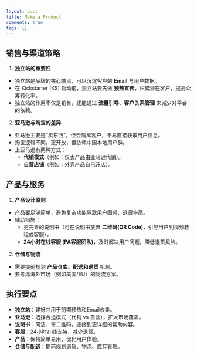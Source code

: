 ```yaml
---
layout: post
title: Make a Product
comments: true
tags: []
---
```




## 销售与渠道策略
<p></p>

1. **独立站的重要性**

* 独立站是品牌的核心端点，可以沉淀客户的 **Email** 与用户数据。
* 在 Kickstarter (KS) 启动前，独立站要先做 **预热宣传**，积累潜在客户，提高众筹转化率。
* 独立站的作用不仅是销售，还能通过 **流量引导**、**客户关系管理** 来减少对平台的依赖。

2. **亚马逊与淘宝的差异**

* 亚马逊主要是“卖东西”，但会隔离客户，不易直接获取用户信息。
* 淘宝逻辑不同，更开放，但依赖中国本地用户群。
* 上亚马逊有两种方式：
  * **代销模式**（例如：仪表产品由亚马逊代销）。
  * **自营店铺**（例如：外壳产品自己开店）。

## 产品与服务
<p></p>

1. **产品设计原则**

* 产品要足够简单，避免复杂功能导致用户困惑、退货率高。
* 辅助措施：
  * 更完善的说明书（可在说明书放置 **二维码(QR Code)**，引导用户到视频教程或客服）。
  * **24小时在线客服 (PA客服团队)**，及时解决用户问题，降低退货风险。

2. **仓储与物流**

* 需要提前规划 **产品仓库、配送和退货** 机制。
* 要考虑海外市场（例如美国/EU）的物流方案。


## 执行要点
<p></p>

* **独立站**：建好并用于前期预热和Email收集。
* **亚马逊**：选择合适模式（代销 vs 自营），扩大市场覆盖。
* **说明书**：简洁、带二维码，连接到更详细的帮助内容。
* **客服**：24小时在线支持，减少退货。
* **产品**：保持简单易用，优化用户体验。
* **仓储与配送**：提前规划退货、物流、库存管理。
